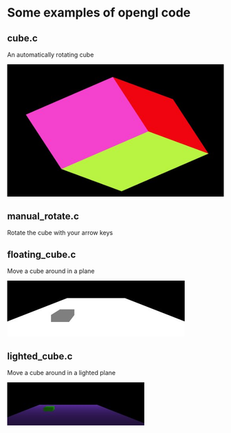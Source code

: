 # Some examples of opengl code

## cube.c
An automatically rotating cube

![cube](img/cube.jpg)

## manual_rotate.c
Rotate the cube with your arrow keys

## floating_cube.c
Move a cube around in a plane

![float](img/float.jpg)


## lighted_cube.c
Move a cube around in a lighted plane

![float](img/light.jpg)

